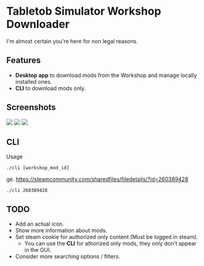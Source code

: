 # Tabletob Simulator Workshop Downloader

I'm almost certain you're here for non legal reasons.

## Features
- **Desktop app** to download mods from the Workshop and manage locally installed ones.
- **CLI** to download mods only.

## Screenshots
![](https://i.imgur.com/xVKQnhI.png)
![](https://i.imgur.com/z3xbejy.png)
![](https://i.imgur.com/3cdXssf.png)

## CLI
Usage
```shell
./cli [workshop_mod_id]
```

ge. https://steamcommunity.com/sharedfiles/filedetails/?id=260389428
```shell
./cli 260389428
```

## TODO
- Add an actual icon.
- Show more information about mods.
- Set steam cookie for authorized only content (Must be logged in steam). 
  - You can use the **CLI** for athorized only mods, they only don't appear in the GUI.
- Consider more searching options / filters.